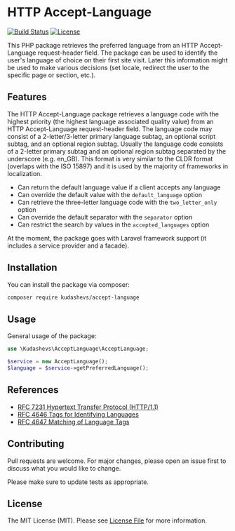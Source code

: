 # HTTP Accept-Language 

[![Build Status](https://travis-ci.org/kudashevs/accept-language.svg?branch=master)](https://travis-ci.org/kudashevs/accept-language)
[![License](https://img.shields.io/github/license/kudashevs/accept-language)](https://packagist.org/packages/kudashevs/accept-language)

This PHP package retrieves the preferred language from an HTTP Accept-Language request-header field. The package can
be used to identify the user's language of choice on their first site visit. Later this information might be used
to make various decisions (set locale, redirect the user to the specific page or section, etc.).

## Features

The HTTP Accept-Language package retrieves a language code with the highest priority (the highest language associated
quality value) from an HTTP Accept-Language request-header field. The language code may consist of a 2-letter/3-letter
primary language subtag, an optional script subtag, and an optional region subtag. Usually the language code consists
of a 2-letter primary subtag and an optional region subtag separated by the underscore (e.g. en_GB). This format is very 
similar to the CLDR format (overlaps with the ISO 15897) and it is used by the majority of frameworks in localization.  

- Can return the default language value if a client accepts any language 
- Can override the default value with the `default_language` option
- Can retrieve the three-letter language code with the `two_letter_only` option
- Can override the default separator with the `separator` option
- Can restrict the search by values in the `accepted_languages` option

At the moment, the package goes with Laravel framework support (it includes a service provider and a facade).

## Installation

You can install the package via composer:

```bash
composer require kudashevs/accept-language
```

## Usage

General usage of the package: 

```php
use \Kudashevs\AcceptLanguage\AcceptLanguage;

$service = new AcceptLanguage();
$language = $service->getPreferredLanguage();
```

## References

- [RFC 7231 Hypertext Transfer Protocol (HTTP/1.1)](https://tools.ietf.org/html/rfc7231#section-5.3.5)
- [RFC 4646 Tags for Identifying Languages](https://tools.ietf.org/html/rfc4646#section-2)  
- [RFC 4647 Matching of Language Tags](https://tools.ietf.org/html/rfc4647#section-2)

## Contributing

Pull requests are welcome. For major changes, please open an issue first to discuss what you would like to change.

Please make sure to update tests as appropriate.

## License

The MIT License (MIT). Please see [License File](LICENSE.md) for more information.
